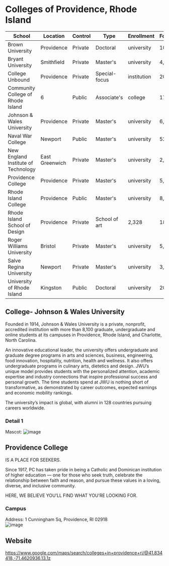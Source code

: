 # Colleges of Providence, Rhode Island 

|  School  |  Location  |  Control  |  Type  |  Enrollment  |  Founded  |
| ------ | ------ | ------ | ------ | ------ | ------ |
| Brown University | Providence | Private | Doctoral | university | 10,446 | 1764 |
| Bryant University | Smithfield | Private | Master's | university | 4,001 | 1863 |
| College Unbound | Providence | Private | Special-focus | institution | 208 | 2009 |
| Community College of Rhode Island | 6 | Public | Associate's | college | 17,784 | 1964 |
| Johnson & Wales University | Providence | Private | Master's | university | 6,235 | 1914 |
| Naval War College | Newport | Public | Master's | university | 525 | 1884 |
| New England Institute of Technology | East Greenwich | Private | Master's | university | 2,792 | 1940 |
| Providence College | Providence | Private | Master's | university | 5,164 | 1917 |
| Rhode Island College | Providence | Public | Master's | university | 8,642 | 1854 |
| Rhode Island School of Design | Providence | Private | School of art | 2,328 | 1877 |
| Roger Williams University | Bristol | Private | Master's | university | 5,695 | 1956 |
| Salve Regina University | Newport | Private | Master's | university | 3,033 | 1934 |
| University of Rhode Island | Kingston | Public | Doctoral | university | 20,720 | 1892 |

## College- Johnson & Wales University
Founded in 1914, Johnson & Wales University is a private, nonprofit, accredited institution with more than 8,100 graduate, undergraduate and online students at its campuses in Providence, Rhode Island, and Charlotte, North Carolina.

An innovative educational leader, the university offers undergraduate and graduate degree programs in arts and sciences, business, engineering, food innovation, hospitality, nutrition, health and wellness. It also offers undergraduate programs in culinary arts, dietetics and design. JWU’s unique model provides students with the personalized attention, academic expertise and industry connections that inspire professional success and personal growth. The time students spend at JWU is nothing short of transformative, as demonstrated by career outcomes, expected earnings and economic mobility rankings.

The university’s impact is global, with alumni in 128 countries pursuing careers worldwide.

### Detail 1
Mascot:
![image](https://user-images.githubusercontent.com/132607566/236925511-fc5836de-f1fa-485f-9198-9537814c108a.png)

## Providence College
IS A PLACE FOR SEEKERS.

Since 1917, PC has taken pride in being a Catholic and Dominican institution of higher education — one for those who seek truth, celebrate the relationship between faith and reason, and pursue these values in a loving, diverse, and inclusive community.

HERE, WE BELIEVE YOU’LL FIND WHAT YOU’RE LOOKING FOR.

### Campus
Address:  1 Cunningham Sq, Providence, RI 02918<br>
![image](https://user-images.githubusercontent.com/132522463/236925424-f3f36318-0fe8-45ab-8066-501e16057b1a.png)

## Website
https://www.google.com/maps/search/colleges+in+providence+ri/@41.834418,-71.4620936,13.1z


